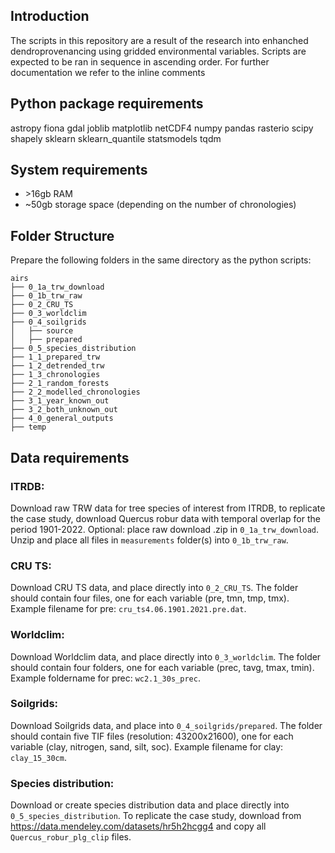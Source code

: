 ## Introduction
The scripts in this repository are a result of the research into enhanched dendroprovenancing using gridded environmental variables. Scripts are expected to be ran in sequence in ascending order. For further documentation we refer to the inline comments

## Python package requirements
astropy
fiona
gdal
joblib
matplotlib
netCDF4
numpy
pandas
rasterio
scipy
shapely
sklearn
sklearn_quantile
statsmodels
tqdm

## System requirements
- \>16gb RAM
- ~50gb storage space (depending on the number of chronologies)

## Folder Structure
Prepare the following folders in the same directory as the python scripts:
```none
airs
├── 0_1a_trw_download
├── 0_1b_trw_raw
├── 0_2_CRU_TS
├── 0_3_worldclim
├── 0_4_soilgrids
│   ├── source
│   ├── prepared
├── 0_5_species_distribution
├── 1_1_prepared_trw
├── 1_2_detrended_trw
├── 1_3_chronologies
├── 2_1_random_forests
├── 2_2_modelled_chronologies
├── 3_1_year_known_out
├── 3_2_both_unknown_out
├── 4_0_general_outputs
├── temp
```

## Data requirements
### ITRDB: 
Download raw TRW data for tree species of interest from ITRDB, to replicate the  case study, download Quercus robur data with temporal overlap for the period 1901-2022. Optional: place raw download .zip in `0_1a_trw_download`. Unzip and place all files in `measurements` folder(s) into `0_1b_trw_raw`.

### CRU TS:  
Download CRU TS data, and place directly into `0_2_CRU_TS`. The folder should contain four files, one for each variable (pre, tmn, tmp, tmx). Example filename for pre: `cru_ts4.06.1901.2021.pre.dat`.

### Worldclim: 
Download Worldclim data, and place directly into `0_3_worldclim`. The folder should contain four folders, one for each variable (prec, tavg, tmax, tmin). Example foldername for prec: `wc2.1_30s_prec`.

### Soilgrids: 
Download Soilgrids data, and place into `0_4_soilgrids/prepared`. The folder should contain five TIF files (resolution: 43200x21600), one for each variable (clay, nitrogen, sand, silt, soc). Example filename for clay: `clay_15_30cm`.

### Species distribution:
Download or create species distribution data and place directly into `0_5_species_distribution`. To replicate the case study, download from https://data.mendeley.com/datasets/hr5h2hcgg4 and copy all `Quercus_robur_plg_clip` files.

